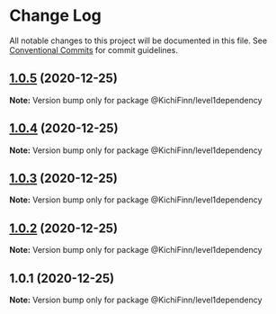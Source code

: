 # Change Log

All notable changes to this project will be documented in this file.
See [Conventional Commits](https://conventionalcommits.org) for commit guidelines.

## [1.0.5](https://github.com/KichiFinn/check-lerna-publish/compare/@KichiFinn/level1dependency@1.0.4...@KichiFinn/level1dependency@1.0.5) (2020-12-25)

**Note:** Version bump only for package @KichiFinn/level1dependency





## [1.0.4](https://github.com/KichiFinn/check-lerna-publish/compare/@KichiFinn/level1dependency@1.0.3...@KichiFinn/level1dependency@1.0.4) (2020-12-25)

**Note:** Version bump only for package @KichiFinn/level1dependency





## [1.0.3](https://github.com/KichiFinn/check-lerna-publish/compare/@KichiFinn/level1dependency@1.0.2...@KichiFinn/level1dependency@1.0.3) (2020-12-25)

**Note:** Version bump only for package @KichiFinn/level1dependency





## [1.0.2](https://github.com/KichiFinn/check-lerna-publish/compare/@KichiFinn/level1dependency@1.0.1...@KichiFinn/level1dependency@1.0.2) (2020-12-25)

**Note:** Version bump only for package @KichiFinn/level1dependency





## 1.0.1 (2020-12-25)

**Note:** Version bump only for package @KichiFinn/level1dependency
